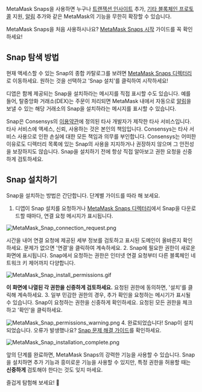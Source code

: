 MetaMask Snaps을 사용하면 누구나 [트랜잭션 인사이트](https://support.metamask.io/hc/en-us/articles/18377011111579) 추가, [기타 블록체인 프로토콜](https://support.metamask.io/hc/en-us/articles/18376977618843) 지원, [알림](https://support.metamask.io/hc/en-us/articles/18376956006171) 추가와 같은 MetaMask의 기능을 무한히 확장할 수 있습니다.


MetaMask Snaps을 처음 사용하시나요? [MetaMask Snaps 시작](https://support.metamask.io/hc/en-us/articles/18377120661019) 가이드를 꼭 확인하세요!


Snap 탐색 방법
----------


현재 액세스할 수 있는 Snap의 종합 카탈로그를 보려면 [MetaMask Snaps 디렉터리](https://snaps.metamask.io/?utm_source=metamaskSupport&utm_medium=knowledge-base&utm_campaign=2023_Sep_snaps-launch_content_none)로 이동하세요. 원하는 것을 선택하고 'Snap 설치'를 클릭하여 시작하세요!


디앱은 함께 제공되는 Snap을 설치하라는 메시지를 직접 표시할 수도 있습니다. 예를 들어, 탈중앙화 거래소(DEX)는 주문이 처리되면 MetaMask 내에서 자동으로 [알림](https://support.metamask.io/hc/en-us/articles/18376956006171)을 보낼 수 있는 해당 거래소의 Snap을 설치하라는 메시지를 표시할 수 있습니다.



Snap은 Consensys의 [이용약관](https://consensys.io/terms-of-use/)에 정의된 타사 개발자가 제작한 타사 서비스입니다. 타사 서비스에 액세스, 신뢰, 사용하는 것은 본인의 책임입니다. Consensys는 타사 서비스 사용으로 인한 손실에 대한 모든 책임과 의무를 부인합니다. Consensys는 어떠한 이유로도 디렉터리 목록에 있는 Snap의 사용을 지지하거나 권장하지 않으며 그 안전성을 보장하지도 않습니다. Snap을 설치하기 전에 항상 직접 알아보고 권한 요청을 신중하게 검토하세요.



Snap 설치하기
---------


Snap을 설치하는 방법은 간단합니다. 단계별 가이드를 따라 해 보세요.


1. 디앱이 Snap 설치를 요청하거나 [MetaMask Snaps 디렉터리](https://snaps.metamask.io/?utm_source=metamaskSupport&utm_medium=knowledge-base&utm_campaign=2023_Sep_snaps-launch_content_none)에서 Snap을 다운로드할 때마다, 연결 요청 메시지가 표시됩니다.  
  

![MetaMask_Snap_connection_request.png](https://support.metamask.io/hc/article_attachments/18406921359643)


시간을 내어 연결 요청에 제공된 세부 정보를 검토하고 표시된 도메인이 올바른지 확인하세요. 문제가 없으면 '연결'을 클릭하여 계속하세요.
2. Snap에 필요한 권한이 새로운 화면에 표시됩니다. Snap에서 요청하는 권한은 인터넷 연결 요청부터 다른 블록체인 네트워크 키 제어까지 다양합니다.  
  

![MetaMask_Snap_install_permissions.gif](https://support.metamask.io/hc/article_attachments/18406892239131)


**이 화면에 나열된 각 권한을 신중하게 검토하세요.** 요청된 권한에 동의하면, '설치'를 클릭해 계속하세요.
3. 일부 민감한 권한의 경우, 추가 확인을 요청하는 메시기가 표시될 수 있습니다. Snap이 요청하는 권한을 신중하게 확인하세요. 요청된 모든 권한을 체크하고 '확인'을 클릭하세요.


![MetaMask_Snap_permissions_warning.png](https://support.metamask.io/hc/article_attachments/18406921361563)
4. 완료되었습니다! Snap이 설치되었습니다. 오류가 발생했나요? [Snap 문제 해결 가이드](https://support.metamask.io/hc/en-us/articles/18377083455771)를 확인하세요.


![MetaMask_Snap_installation_complete.png](https://support.metamask.io/hc/article_attachments/18406892242843)


앞의 단계를 완료하면, MetaMask Snaps의 강력한 기능을 사용할 수 있습니다. Snap을 설치하면 추가 기능과 흥미로운 기능을 사용할 수 있지만, 특정 권한을 허용할 때는 **신중하게** 검토해야 한다는 것도 잊지 마세요.


즐겁게 탐험해 보세요! 🚀

